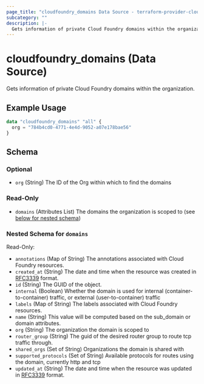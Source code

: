 ```yaml
---
page_title: "cloudfoundry_domains Data Source - terraform-provider-cloudfoundry"
subcategory: ""
description: |-
  Gets information of private Cloud Foundry domains within the organization.
---
```


# cloudfoundry_domains (Data Source)

Gets information of private Cloud Foundry domains within the organization.

## Example Usage

```terraform
data "cloudfoundry_domains" "all" {
  org = "784b4cd0-4771-4e4d-9052-a07e178bae56"
}
```

<!-- schema generated by tfplugindocs -->
## Schema

### Optional

- `org` (String) The ID of the Org within which to find the domains

### Read-Only

- `domains` (Attributes List) The domains the organization is scoped to (see [below for nested schema](#nestedatt--domains))

<a id="nestedatt--domains"></a>
### Nested Schema for `domains`

Read-Only:

- `annotations` (Map of String) The annotations associated with Cloud Foundry resources.
- `created_at` (String) The date and time when the resource was created in [RFC3339](https://www.ietf.org/rfc/rfc3339.txt) format.
- `id` (String) The GUID of the object.
- `internal` (Boolean) Whether the domain is used for internal (container-to-container) traffic, or external (user-to-container) traffic
- `labels` (Map of String) The labels associated with Cloud Foundry resources.
- `name` (String) This value will be computed based on the sub_domain or domain attributes.
- `org` (String) The organization the domain is scoped to
- `router_group` (String) The guid of the desired router group to route tcp traffic through.
- `shared_orgs` (Set of String) Organizations the domain is shared with
- `supported_protocols` (Set of String) Available protocols for routes using the domain, currently http and tcp
- `updated_at` (String) The date and time when the resource was updated in [RFC3339](https://www.ietf.org/rfc/rfc3339.txt) format.